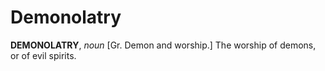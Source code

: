 # Demonolatry

**DEMONOLATRY**, _noun_ \[Gr. Demon and worship.\] The worship of demons, or of evil spirits.